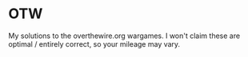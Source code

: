 # OTW
My solutions to the overthewire.org wargames. I won't claim these are optimal / entirely correct, so your mileage may vary.
